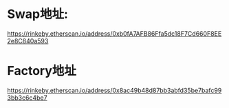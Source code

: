 # Swap地址:
https://rinkeby.etherscan.io/address/0xb0fA7AFB86Ffa5dc18F7Cd660F8EE2e8C840a593

# Factory地址
https://rinkeby.etherscan.io/address/0x8ac49b48d87bb3abfd35be7bafc993bb3c6c4be7

